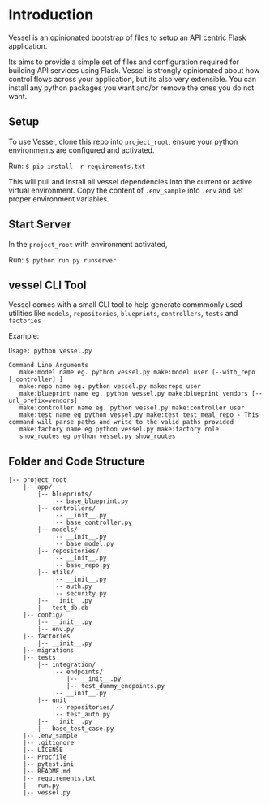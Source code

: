 # Introduction
Vessel is an opinionated bootstrap of files to setup an API centric Flask application.

Its aims to provide a simple set of files and configuration required for building API services using Flask.
Vessel is strongly opinionated about how control flows across your application, but its also very extensible.
You can install any python packages you want and/or remove the ones you do not want.

## Setup
To use Vessel, clone this repo into `project_root`, ensure your python environments are configured and activated. 

Run: `$ pip install -r requirements.txt`

This will pull and install all vessel dependencies into the current or active virtual environment. Copy the content of 
`.env_sample` into `.env` and set proper environment variables.


## Start Server
In the `project_root` with environment activated, 

Run: `$ python run.py runserver`

## vessel CLI Tool
Vessel comes with a small CLI tool to help generate commmonly used utilities like `models`, `repositories`, `blueprints`,
 `controllers`, `tests` and `factories`
 
 Example:
 ```
 Usage: python vessel.py
 
 Command Line Arguments
    make:model name eg. python vessel.py make:model user [--with_repo [_controller] ]
	make:repo name eg. python vessel.py make:repo user
	make:blueprint name eg. python vessel.py make:blueprint vendors [--url_prefix=vendors]
	make:controller name eg. python vessel.py make:controller user
	make:test name eg python vessel.py make:test test_meal_repo - This command will parse paths and write to the valid paths provided
	make:factory name eg python vessel.py make:factory role
    show_routes eg python vessel.py show_routes
 ```

## Folder and Code Structure
```
|-- project_root
    |-- app/
        |-- blueprints/
            |-- base_blueprint.py
        |-- controllers/
            |-- __init__.py
            |-- base_controller.py
        |-- models/
            |-- __init__.py
            |-- base_model.py
        |-- repositories/
            |-- __init__.py
            |-- base_repo.py
        |-- utils/
            |-- __init__.py
            |-- auth.py
            |-- security.py
        |-- __init__.py
        |-- test_db.db
    |-- config/
        |-- __init__.py
        |-- env.py
    |-- factories
        |-- __init__.py
    |-- migrations
    |-- tests
        |-- integration/
            |-- endpoints/
                |-- __init__.py
                |-- test_dummy_endpoints.py
            |-- __init__.py
        |-- unit
            |-- repositories/
            |-- test_auth.py
        |-- __init__.py
        |-- base_test_case.py
    |-- .env_sample
    |-- .gitignore
    |-- LICENSE
    |-- Procfile
    |-- pytest.ini
    |-- README.md
    |-- requirements.txt
    |-- run.py
    |-- vessel.py
```
